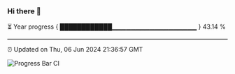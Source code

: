 ### Hi there 👋

⏳ Year progress { ████████████▁▁▁▁▁▁▁▁▁▁▁▁▁▁▁▁▁▁ } 43.14 %

---

⏰ Updated on Thu, 06 Jun 2024 21:36:57 GMT

![Progress Bar CI](https://github.com/IshwaranRudhara/GIT-ACTION/workflows/Progress%20Bar%20CI/badge.svg)
